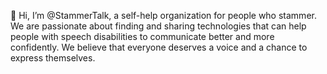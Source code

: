 👋 Hi, I’m @StammerTalk, a self-help organization for people who stammer. We are passionate about finding and sharing technologies that can help people with speech disabilities to communicate better and more confidently. We believe that everyone deserves a voice and a chance to express themselves.
